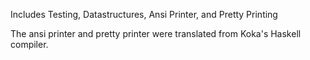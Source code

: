 Includes Testing, Datastructures, Ansi Printer, and Pretty Printing 

The ansi printer and pretty printer were translated from Koka's Haskell compiler.
